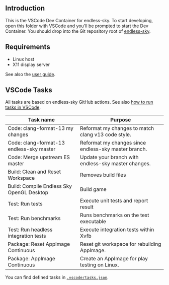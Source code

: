 Introduction
------------

This is the VSCode Dev Container for endless-sky.  To start developing, open
this folder with VSCode and you'll be prompted to start the Dev Container.  You
should drop into the Git repository root of [endless-sky][es].

Requirements
------------

- Linux host
- X11 display server

See also the [user guide](../docs/userguide.md).

VSCode Tasks
------------

All tasks are based on endless-sky GitHub actions.  See also [how to run tasks
in VSCode][howto-tasks].

| Task name                                  | Purpose                                              |
| ------------------------------------------ | ---------------------------------------------------- |
| Code: clang-format-13 my changes           | Reformat my changes to match clang v13 code style.   |
| Code: clang-format-13 endless-sky master   | Reformat my changes since endless-sky master branch. |
| Code: Merge upstream ES master             | Update your branch with endless-sky master changes.  |
| Build: Clean and Reset Workspace           | Removes build files                                  |
| Build: Compile Endless Sky OpenGL Desktop  | Build game                                           |
| Test: Run tests                            | Execute unit tests and report result                 |
| Test: Run benchmarks                       | Runs benchmarks on the test executable               |
| Test: Run headless integration tests       | Execute integration tests within Xvfb                |
| Package: Reset AppImage Continuous         | Reset git workspace for rebuilding AppImage.         |
| Package: AppImage Continuous               | Create an AppImage for play testing on Linux.        |

You can find defined tasks in [`.vscode/tasks.json`](.vscode/tasks.json).

[howto-tasks]: ../docs/how-to-run-tasks.md
[es]: https://github.com/endless-sky/endless-sky
